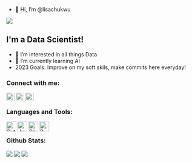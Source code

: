- 👋 Hi, I’m @lisachukwu

![](https://komarev.com/ghpvc/?username=lisachukwu&color=orange&style=for-the-badge)

## I'm a Data Scientist!

- 👀 I’m interested in all things Data
- 🌱 I’m currently learning AI
- 2023 Goals: Improve on my soft skils, make commits here everyday!


### Connect with me:

[<img align="left" alt="lisachukwu | Twitter" width="22px" src="https://img.icons8.com/color/48/undefined/twitter--v1.png" />][twitter]
[<img align="left" alt="lisa-chukwu-89142aa1 | LinkedIn" width="22px" src="https://img.icons8.com/color/48/undefined/linkedin-circled--v1.png" />][linkedin]
[<img align="left" alt="lisachukwu | Instagram" width="22px" src="https://img.icons8.com/fluency/48/undefined/instagram-new.png" />][instagram]

<br />

### Languages and Tools:

<img align="left" alt="Python" width="26px" src="https://img.icons8.com/color/48/undefined/python--v1.png" />
<img align="left" alt="Jupyter Notebook" width="26px" src="https://img.icons8.com/fluency/48/undefined/jupyter.png" />
<img align="left" alt="Power BI" width="26px" src="https://img.icons8.com/color/48/undefined/power-bi.png" />
<img align="left" alt="R" width="26px" src=https://inceptum.s3.us-east-1.amazonaws.com/6BUpspOfONMu/R_logo.png?X-Amz-Algorithm=AWS4-HMAC-SHA256&X-Amz-Content-Sha256=UNSIGNED-PAYLOAD&X-Amz-Credential=AKIA3HNMG24SATQ2TORO%2F20221121%2Fus-east-1%2Fs3%2Faws4_request&X-Amz-Date=20221121T005659Z&X-Amz-Expires=345600&X-Amz-Signature=70b02731e26be1fd832b9468c72392ee5761c49d0f3389d547394b0980652fc4&X-Amz-SignedHeaders=host&x-id=GetObject />

<br />

### Github Stats:

<img src="https://github-readme-stats.vercel.app/api?username=lisachukwu&theme=swift&hide_border=false&include_all_commits=true&count_private=true">

<img src="https://github-readme-streak-stats.herokuapp.com/?user=lisachukwu&theme=swift&hide_border=false">

<img src="https://github-readme-stats.vercel.app/api/top-langs/?username=lisachukwu&theme=swift&hide_border=false&include_all_commits=true&count_private=true&layout=compact">

<!---
lisachukwu/lisachukwu is a ✨ special ✨ repository because its `README.md` (this file) appears on your GitHub profile.
You can click the Preview link to take a look at your changes.
--->
[twitter]: https://twitter.com/lisachukwu
[instagram]: https://www.instagram.com/lisachukwu/
[linkedin]: https://www.linkedin.com/in/lisa-chukwu-89142aa1/


<!-- 💞️ I’m looking to collaborate on ...
- 📫 How to reach me ...
--->
